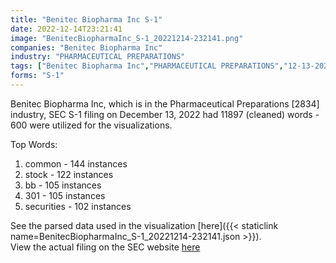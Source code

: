 ```yaml
---
title: "Benitec Biopharma Inc S-1"
date: 2022-12-14T23:21:41
image: "BenitecBiopharmaInc_S-1_20221214-232141.png"
companies: "Benitec Biopharma Inc"
industry: "PHARMACEUTICAL PREPARATIONS"
tags: ["Benitec Biopharma Inc","PHARMACEUTICAL PREPARATIONS","12-13-2022","S-1"]
forms: "S-1"
---
```

Benitec Biopharma Inc, which is in the Pharmaceutical Preparations [2834] industry, SEC S-1 filing on December 13, 2022 had 11897 (cleaned) words - 600 were utilized for the visualizations.

Top Words:
1. common - 144 instances
2. stock - 122 instances
3. bb - 105 instances
4. 301 - 105 instances
5. securities - 102 instances


See the parsed data used in the visualization [here]({{< staticlink name=BenitecBiopharmaInc_S-1_20221214-232141.json >}}).  
View the actual filing on the SEC website [here](https://www.sec.gov/Archives/edgar/data/1808898/0001193125-22-303006.txt)
